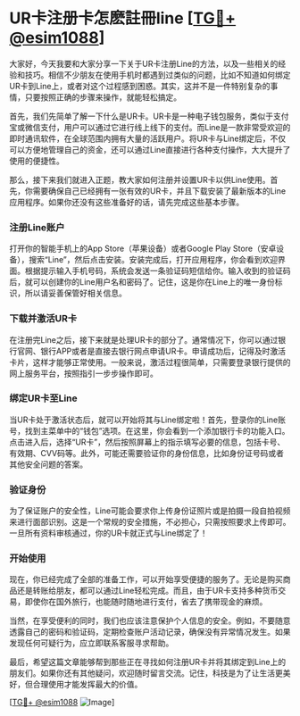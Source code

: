 # UR卡注册卡怎麽註冊line [[TG💪+ @esim1088](https://t.me/s/esim1088)]

大家好，今天我要和大家分享一下关于UR卡注册Line的方法，以及一些相关的经验和技巧。相信不少朋友在使用手机时都遇到过类似的问题，比如不知道如何绑定UR卡到Line上，或者对这个过程感到困惑。其实，这并不是一件特别复杂的事情，只要按照正确的步骤来操作，就能轻松搞定。

首先，我们先简单了解一下什么是UR卡。UR卡是一种电子钱包服务，类似于支付宝或微信支付，用户可以通过它进行线上线下的支付。而Line是一款非常受欢迎的即时通讯软件，在全球范围内拥有大量的活跃用户。将UR卡与Line绑定后，不仅可以方便地管理自己的资金，还可以通过Line直接进行各种支付操作，大大提升了使用的便捷性。

那么，接下来我们就进入正题，教大家如何注册并设置UR卡以供Line使用。首先，你需要确保自己已经拥有一张有效的UR卡，并且下载安装了最新版本的Line应用程序。如果你还没有这些准备好的话，请先完成这些基本步骤。

### 注册Line账户

打开你的智能手机上的App Store（苹果设备）或者Google Play Store（安卓设备），搜索“Line”，然后点击安装。安装完成后，打开应用程序，你会看到欢迎界面。根据提示输入手机号码，系统会发送一条验证码短信给你。输入收到的验证码后，就可以创建你的Line用户名和密码了。记住，这是你在Line上的唯一身份标识，所以请妥善保管好相关信息。

### 下载并激活UR卡

在注册完Line之后，接下来就是处理UR卡的部分了。通常情况下，你可以通过银行官网、银行APP或者是直接去银行网点申请UR卡。申请成功后，记得及时激活卡片，这样才能够正常使用。一般来说，激活过程很简单，只需要登录银行提供的网上服务平台，按照指引一步步操作即可。

### 绑定UR卡至Line

当UR卡处于激活状态后，就可以开始将其与Line绑定啦！首先，登录你的Line账号，找到主菜单中的“钱包”选项。在这里，你会看到一个添加银行卡的功能入口。点击进入后，选择“UR卡”，然后按照屏幕上的指示填写必要的信息，包括卡号、有效期、CVV码等。此外，可能还需要验证你的身份信息，比如身份证号码或者其他安全问题的答案。

### 验证身份

为了保证账户的安全性，Line可能会要求你上传身份证照片或是拍摄一段自拍视频来进行面部识别。这是一个常规的安全措施，不必担心，只需按照要求上传即可。一旦所有资料审核通过，你的UR卡就正式与Line绑定了！

### 开始使用

现在，你已经完成了全部的准备工作，可以开始享受便捷的服务了。无论是购买商品还是转账给朋友，都可以通过Line轻松完成。而且，由于UR卡支持多种货币交易，即使你在国外旅行，也能随时随地进行支付，省去了携带现金的麻烦。

当然，在享受便利的同时，我们也应该注意保护个人信息的安全。例如，不要随意透露自己的密码和验证码，定期检查账户活动记录，确保没有异常情况发生。如果发现任何可疑行为，应立即联系客服寻求帮助。

最后，希望这篇文章能够帮到那些正在寻找如何注册UR卡并将其绑定到Line上的朋友们。如果你还有其他疑问，欢迎随时留言交流。记住，科技是为了让生活更美好，但合理使用才能发挥最大的价值。

[[TG💪+ @esim1088](https://t.me/s/esim1088) ![Image](https://i.postimg.cc/4NQfJmqS/Snipaste-2025-05-13-00-14-12.png)]